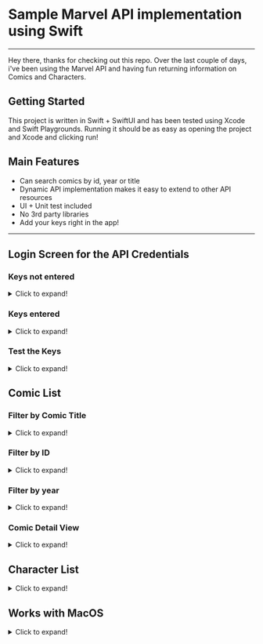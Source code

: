 # Sample Marvel API implementation using Swift

---

Hey there, thanks for checking out this repo. Over the last couple of days, i've been using the Marvel API and having fun returning information on Comics  and Characters. 

## Getting Started

This project is written in Swift + SwiftUI and has been tested using Xcode and Swift Playgrounds. Running it should be as easy as opening the project and Xcode and clicking run!

## Main Features

- Can search comics by id, year or title
- Dynamic API implementation makes it easy to extend to other API resources
- UI + Unit test included
- No 3rd party libraries
- Add your keys right in the app!

---

## Login Screen for the API Credentials

### Keys not entered
<details>
  <summary>Click to expand!</summary>
<img src="./docs/needs_keys.png">
</details>

### Keys entered
<details>
  <summary>Click to expand!</summary>
<img src="./docs/entered_keys.png">
</details>

### Test the Keys
<details>
  <summary>Click to expand!</summary>
<img src="./docs/api_keys_work.png">
</details>

## Comic List 

### Filter by Comic Title
<details>
  <summary>Click to expand!</summary>
<img src="./docs/comic_list_default_filter.png">
</details>

### Filter by ID
<details>
  <summary>Click to expand!</summary>
<img src="./docs/comic_list_filtered_by_id.png">
</details>

### Filter by year
<details>
  <summary>Click to expand!</summary>
<img src="./docs/comic_list_filtered_by_year.png">
</details>

### Comic Detail View
<details>
  <summary>Click to expand!</summary>
<img src="./docs/comic_detail_view.png">
</details>

## Character List
<details>
  <summary>Click to expand!</summary>
<img src="./docs/character_list_filtered.png">
</details>

## Works with MacOS
<details>
  <summary>Click to expand!</summary>
<img src="./docs/macos_comic_list.png">
</details>

